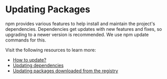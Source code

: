 # Updating Packages

npm provides various features to help install and maintain the project's dependencies. Dependencies get updates with new features and fixes, so upgrading to a newer version is recommended. We use npm update commands for this.

Visit the following resources to learn more:

- [How to update?](https://www.freecodecamp.org/news/how-to-update-npm-dependencies/)
- [Updating dependencies](https://www.youtube.com/watch?v=Ghdfdq17JAY)
- [Updating packages downloaded from the registry](https://docs.npmjs.com/updating-packages-downloaded-from-the-registry)
